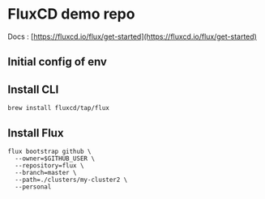 # FluxCD demo repo

Docs : [https://fluxcd.io/flux/get-started](https://fluxcd.io/flux/get-started)

## Initial config of env

## Install CLI

```
brew install fluxcd/tap/flux
```

## Install Flux

```
flux bootstrap github \
  --owner=$GITHUB_USER \
  --repository=flux \
  --branch=master \
  --path=./clusters/my-cluster2 \
  --personal
```
